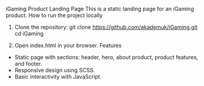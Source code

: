 iGaming Product Landing Page
This is a static landing page for an iGaming product.
How to run the project locally
1. Clone the repository:
git clone https://github.com/akademuk/iGaming.git
cd iGaming

3. Open index.html in your browser.
Features
- Static page with sections: header, hero, about product, product features, and footer.
- Responsive design using SCSS.
- Basic interactivity with JavaScript.
